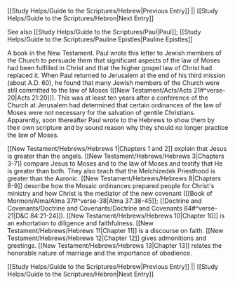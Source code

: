 [[Study Helps/Guide to the Scriptures/Hebrew|Previous Entry]]  ||  [[Study Helps/Guide to the Scriptures/Hebron|Next Entry]]

 See also [[Study Helps/Guide to the Scriptures/Paul|Paul]]; [[Study Helps/Guide to the Scriptures/Pauline Epistles|Pauline Epistles]]

 A book in the New Testament. Paul wrote this letter to Jewish members of the Church to persuade them that significant aspects of the law of Moses had been fulfilled in Christ and that the higher gospel law of Christ had replaced it. When Paul returned to Jerusalem at the end of his third mission (about A.D. 60), he found that many Jewish members of the Church were still committed to the law of Moses ([[New Testament/Acts/Acts 21#^verse-20|Acts 21:20]]). This was at least ten years after a conference of the Church at Jerusalem had determined that certain ordinances of the law of Moses were not necessary for the salvation of gentile Christians. Apparently, soon thereafter Paul wrote to the Hebrews to show them by their own scripture and by sound reason why they should no longer practice the law of Moses.

 [[New Testament/Hebrews/Hebrews 1|Chapters 1 and 2]] explain that Jesus is greater than the angels. [[New Testament/Hebrews/Hebrews 3|Chapters 3-7]] compare Jesus to Moses and to the law of Moses and testify that He is greater than both. They also teach that the Melchizedek Priesthood is greater than the Aaronic. [[New Testament/Hebrews/Hebrews 8|Chapters 8-9]] describe how the Mosaic ordinances prepared people for Christ's ministry and how Christ is the mediator of the new covenant ([[Book of Mormon/Alma/Alma 37#^verse-38|Alma 37:38-45]]; [[Doctrine and Covenants/Doctrine and Covenants/Doctrine and Covenants 84#^verse-21|D&C 84:21-24]]). [[New Testament/Hebrews/Hebrews 10|Chapter 10]] is an exhortation to diligence and faithfulness. [[New Testament/Hebrews/Hebrews 11|Chapter 11]] is a discourse on faith. [[New Testament/Hebrews/Hebrews 12|Chapter 12]] gives admonitions and greetings. [[New Testament/Hebrews/Hebrews 13|Chapter 13]] relates the honorable nature of marriage and the importance of obedience.

[[Study Helps/Guide to the Scriptures/Hebrew|Previous Entry]]  ||  [[Study Helps/Guide to the Scriptures/Hebron|Next Entry]]